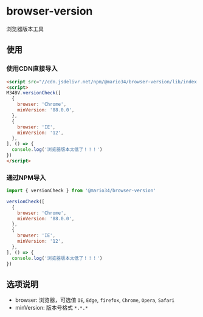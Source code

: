 # browser-version

浏览器版本工具

## 使用

### 使用CDN直接导入

```html
<script src="//cdn.jsdelivr.net/npm/@mario34/browser-version/lib/index.iife.js"></script>
<script>
M34BV.versionCheck([
  {
    browser: 'Chrome',
    minVersion: '88.0.0',
  },
  {
    browser: 'IE',
    minVersion: '12',
  },
], () => {
  console.log('浏览器版本太低了！！！')
})
</script>
```

### 通过NPM导入

```js
import { versionCheck } from '@mario34/browser-version'

versionCheck([
  {
    browser: 'Chrome',
    minVersion: '88.0.0',
  },
  {
    browser: 'IE',
    minVersion: '12',
  },
], () => {
  console.log('浏览器版本太低了！！！')
})
```

## 选项说明

- browser: 浏览器，可选值 `IE`, `Edge`, `firefox`, `Chrome`, `Opera`, `Safari`
- minVersion: 版本号格式 `*.*.*`
